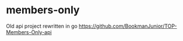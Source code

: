 # members-only
Old api project rewritten in go https://github.com/BookmanJunior/TOP-Members-Only-api
